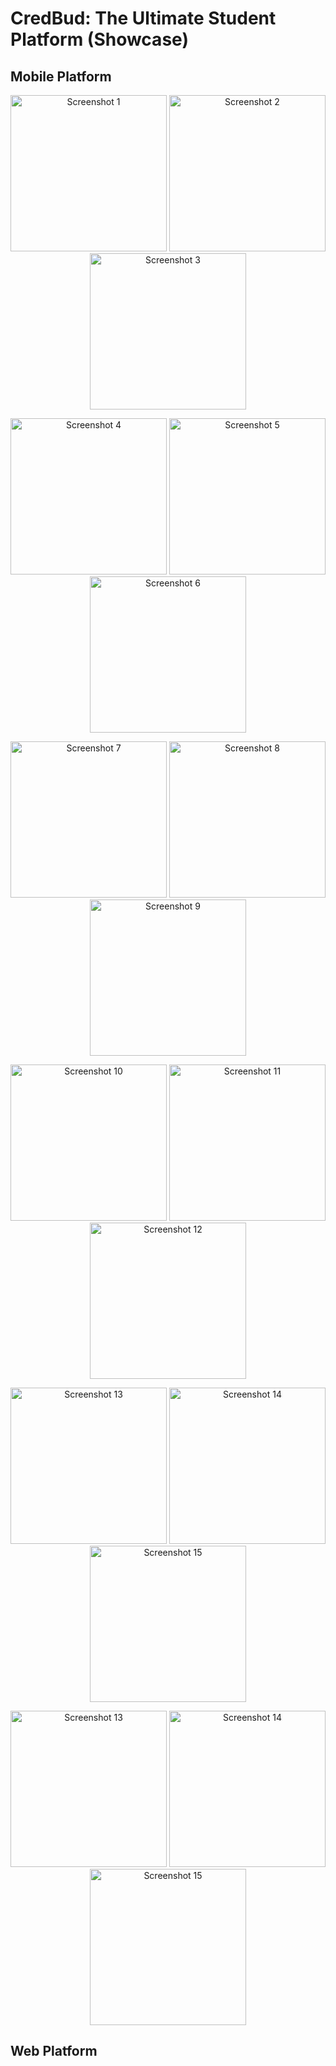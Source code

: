 # CredBud: The Ultimate Student Platform (Showcase)

## Mobile Platform
<p align="center">
  <img src="mobile/1.jpg" alt="Screenshot 1" width="250"/>
  <img src="mobile/2.jpg" alt="Screenshot 2" width="250"/>
  <img src="mobile/3.jpg" alt="Screenshot 3" width="250"/>
</p>
<p align="center">
  <img src="mobile/4.jpg" alt="Screenshot 4" width="250"/>
  <img src="mobile/5.jpg" alt="Screenshot 5" width="250"/>
  <img src="mobile/6.jpg" alt="Screenshot 6" width="250"/>
</p>
<p align="center">
  <img src="mobile/7.jpg" alt="Screenshot 7" width="250"/>
  <img src="mobile/8.jpg" alt="Screenshot 8" width="250"/>
  <img src="mobile/9.jpg" alt="Screenshot 9" width="250"/>
</p>
<p align="center">
  <img src="mobile/10.jpg" alt="Screenshot 10" width="250"/>
  <img src="mobile/11.jpg" alt="Screenshot 11" width="250"/>
  <img src="mobile/12.jpg" alt="Screenshot 12" width="250"/>
</p>
<p align="center">
  <img src="mobile/13.jpg" alt="Screenshot 13" width="250"/>
  <img src="mobile/14.jpg" alt="Screenshot 14" width="250"/>
  <img src="mobile/15.jpg" alt="Screenshot 15" width="250"/>
</p>
<p align="center">
  <img src="mobile/16.jpg" alt="Screenshot 13" width="250"/>
  <img src="mobile/17.jpg" alt="Screenshot 14" width="250"/>
  <img src="mobile/18.jpg" alt="Screenshot 15" width="250"/>
</p>

## Web Platform
